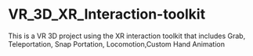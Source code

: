 # VR_3D_XR_Interaction-toolkit
 This is a VR 3D project using the XR interaction toolkit that includes Grab, Teleportation, Snap Portation, Locomotion,Custom Hand Animation
